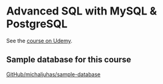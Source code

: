 # Advanced SQL with MySQL & PostgreSQL

See the [course on Udemy](https://www.udemy.com/practice-advanced-sql-with-mysql/).

## Sample database for this course

[GitHub/michaljuhas/sample-database](https://github.com/michaljuhas/sample-database)
